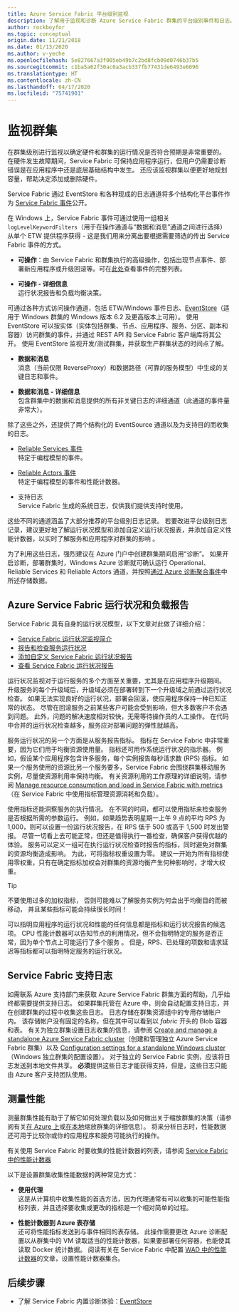 ```yaml
---
title: Azure Service Fabric 平台级别监视
description: 了解用于监视和诊断 Azure Service Fabric 群集的平台级别事件和日志。
author: rockboyfor
ms.topic: conceptual
origin.date: 11/21/2018
ms.date: 01/13/2020
ms.author: v-yeche
ms.openlocfilehash: 5e827667a3f005eb49b7c2bd8fcb09d0746b37b5
ms.sourcegitcommit: c1ba5a62f30ac0a3acb337fb77431de6493e6096
ms.translationtype: HT
ms.contentlocale: zh-CN
ms.lasthandoff: 04/17/2020
ms.locfileid: "75741901"
---
```

# <a name="monitoring-the-cluster"></a>监视群集

在群集级别进行监视以确定硬件和群集的运行情况是否符合预期是非常重要的。 在硬件发生故障期间，Service Fabric 可保持应用程序运行，但用户仍需要诊断错误是在应用程序中还是底层基础结构中发生。 还应该监视群集以便更好地规划容量，帮助决定添加或删除硬件。

Service Fabric 通过 EventStore 和各种现成的日志通道将多个结构化平台事件作为 [Service Fabric 事件](service-fabric-diagnostics-events.md)公开。 

在 Windows 上，Service Fabric 事件可通过使用一组相关 `logLevelKeywordFilters`（用于在操作通道与“数据和消息”通道之间进行选择）从单个 ETW 提供程序获得 - 这是我们用来分离出要根据需要筛选的传出 Service Fabric 事件的方式。

* **可操作**：由 Service Fabric 和群集执行的高级操作，包括出现节点事件、部署新应用程序或升级回滚等。可在[此处](service-fabric-diagnostics-event-generation-operational.md)查看事件的完整列表。  

* **可操作 - 详细信息**  
    运行状况报告和负载均衡决策。

可通过各种方式访问操作通道，包括 ETW/Windows 事件日志、[EventStore](service-fabric-diagnostics-eventstore.md)（适用于 Windows 群集的 Windows 版本 6.2 及更高版本上可用）。 使用 EventStore 可以按实体（实体包括群集、节点、应用程序、服务、分区、副本和容器）访问群集的事件，并通过 REST API 和 Service Fabric 客户端库将其公开。 使用 EventStore 监视开发/测试群集，并获取生产群集状态的时间点了解。

* **数据和消息**  
    消息（当前仅限 ReverseProxy）和数据路径（可靠的服务模型）中生成的关键日志和事件。

* **数据和消息 - 详细信息**  
    包含群集中的数据和消息提供的所有非关键日志的详细通道（此通道的事件量非常大）。

除了这些之外，还提供了两个结构化的 EventSource 通道以及为支持目的而收集的日志。

* [Reliable Services 事件](service-fabric-reliable-services-diagnostics.md)  
    特定于编程模型的事件。

* [Reliable Actors 事件](service-fabric-reliable-actors-diagnostics.md)  
    特定于编程模型的事件和性能计数器。

* 支持日志  
    Service Fabric 生成的系统日志，仅供我们提供支持时使用。

这些不同的通道涵盖了大部分推荐的平台级别日志记录。 若要改进平台级别日志记录，建议更好地了解运行状况模型和添加自定义运行状况报表，并添加自定义性能计数器，以实时了解服务和应用程序对群集的影响  。

为了利用这些日志，强烈建议在 Azure 门户中创建群集期间启用“诊断”。 如果开启诊断，部署群集时，Windows Azure 诊断就可确认运行 Operational、Reliable Services 和 Reliable Actors 通道，并按照[通过 Azure 诊断聚合事件](service-fabric-diagnostics-event-aggregation-wad.md)中所述存储数据。

## <a name="azure-service-fabric-health-and-load-reporting"></a>Azure Service Fabric 运行状况和负载报告

Service Fabric 具有自身的运行状况模型，以下文章对此做了详细介绍：

- [Service Fabric 运行状况监视简介](service-fabric-health-introduction.md)
- [报告和检查服务运行状况](service-fabric-diagnostics-how-to-report-and-check-service-health.md)
- [添加自定义 Service Fabric 运行状况报告](service-fabric-report-health.md)
- [查看 Service Fabric 运行状况报告](service-fabric-view-entities-aggregated-health.md)

运行状况监视对于运行服务的多个方面至关重要，尤其是在应用程序升级期间。 升级服务的每个升级域后，升级域必须在部署转到下一个升级域之前通过运行状况检查。 如果无法实现良好的运行状况，部署会回滚，使应用程序保持一种已知正常的状态。 尽管在回滚服务之前某些客户可能会受到影响，但大多数客户不会遇到问题。 此外，问题的解决速度相对较快，无需等待操作员的人工操作。 在代码中合并的运行状况检查越多，服务应对部署问题的弹性就越高。

服务运行状况的另一个方面是从服务报告指标。 指标在 Service Fabric 中非常重要，因为它们用于均衡资源使用量。 指标还可用作系统运行状况的指示器。 例如，假设某个应用程序包含许多服务，每个实例报告每秒请求数 (RPS) 指标。 如果一个服务使用的资源比另一个服务要多，Service Fabric 会围绕群集移动服务实例，尽量使资源利用率保持均衡。 有关资源利用的工作原理的详细说明，请参阅 [Manage resource consumption and load in Service Fabric with metrics](service-fabric-cluster-resource-manager-metrics.md)（在 Service Fabric 中使用指标管理资源消耗和负载）。

使用指标还能洞察服务的执行情况。 在不同的时间，都可以使用指标来检查服务是否根据所需的参数运行。 例如，如果趋势表明星期一上午 9 点的平均 RPS 为 1,000，则可以设置一份运行状况报告，在 RPS 低于 500 或高于 1,500 时发出警报。 尽管一切看上去可能正常，但还是值得执行一番检查，确保客户获得优越的体验。 服务可以定义一组可在执行运行状况检查时报告的指标，同时避免对群集的资源均衡造成影响。 为此，可将指标权重设置为零。 建议一开始为所有指标使用零权重，只有在确定指标加权会对群集的资源均衡产生何种影响时，才增大权重。

> [!TIP]
> 不要使用过多的加权指标， 否则可能难以了解服务实例为何会出于均衡目的而被移动， 并且某些指标可能会持续很长时间！

可以指明应用程序的运行状况和性能的任何信息都是指标和运行状况报告的候选项。 CPU 性能计数器可以告知节点的利用情况，但不会指明特定的服务是否正常，因为单个节点上可能运行了多个服务  。 但是，RPS、已处理的项数和请求延迟等指标都可以指明特定服务的运行状况。

## <a name="service-fabric-support-logs"></a>Service Fabric 支持日志

如需联系 Azure 支持部门来获取 Azure Service Fabric 群集方面的帮助，几乎始终都需要提供支持日志。 如果群集托管在 Azure 中，则会自动配置支持日志，并在创建群集的过程中收集这些日志。 日志存储在群集资源组中的专用存储帐户内。 该存储帐户没有固定的名称，但在其中可以看到以 *fabric* 开头的 Blob 容器和表。 有关为独立群集设置日志收集的信息，请参阅 [Create and manage a standalone Azure Service Fabric cluster](service-fabric-cluster-creation-for-windows-server.md)（创建和管理独立 Azure Service Fabric 群集）以及 [Configuration settings for a standalone Windows cluster](service-fabric-cluster-manifest.md)（Windows 独立群集的配置设置）。 对于独立的 Service Fabric 实例，应该将日志发送到本地文件共享。 **必须**提供这些日志才能获得支持，但是，这些日志只能由 Azure 客户支持团队使用。

## <a name="measuring-performance"></a>测量性能

测量群集性能有助于了解它如何处理负载以及如何做出关于缩放群集的决策（请参阅有关[在 Azure 上](service-fabric-cluster-scale-up-down.md)或[在本地](service-fabric-cluster-windows-server-add-remove-nodes.md)缩放群集的详细信息）。 将来分析日志时，性能数据还可用于比较你或你的应用程序和服务可能执行的操作。 

有关使用 Service Fabric 时要收集的性能计数器的列表，请参阅 [Service Fabric 中的性能计数器](service-fabric-diagnostics-event-generation-perf.md)

以下是设置群集收集性能数据的两种常见方式：

* **使用代理**  
    这是从计算机中收集性能的首选方法，因为代理通常有可以收集的可能性能指标列表，并且选择要收集或更改的指标是一个相对简单的过程。 

    <!-- Not Available on  [how to configure the OMS for Service Fabric](service-fabric-diagnostics-event-analysis-oms.md) -->
    <!-- Not Available [Setting up the OMS Windows Agent](../log-analytics/log-analytics-windows-agents.md) -->
    
* **性能计数器到 Azure 表存储**  
    还可将性能指标发送到与事件相同的表存储。 此操作需要更改 Azure 诊断配置以从群集中的 VM 读取适当的性能计数器，如果要部署任何容器，也能使其读取 Docker 统计数据。 阅读有关在 Service Fabric 中配置 [WAD 中的性能计数器](service-fabric-diagnostics-event-aggregation-wad.md)的文章，设置性能计数器集合。

## <a name="next-steps"></a>后续步骤

<!--Not Available on [Log Analytics integration](service-fabric-diagnostics-event-analysis-oms.md)-->

* 了解 Service Fabric 内置诊断体验：[EventStore](service-fabric-diagnostics-eventstore.md)

<!--Not Available on [common diagnostic scenarios](service-fabric-diagnostics-common-scenarios.md)-->
<!--Update_Description: update meta properties, wording updte, update link -->